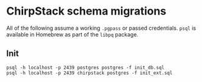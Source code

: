 # ChirpStack schema migrations

All of the following assume a working `.pgpass` or passed credentials. `psql` is
available in Homebrew as part of the `libpq` package.

## Init

```
psql -h localhost -p 2439 postgres postgres -f init_db.sql
psql -h localhost -p 2439 chirpstack postgres -f init_ext.sql
```
